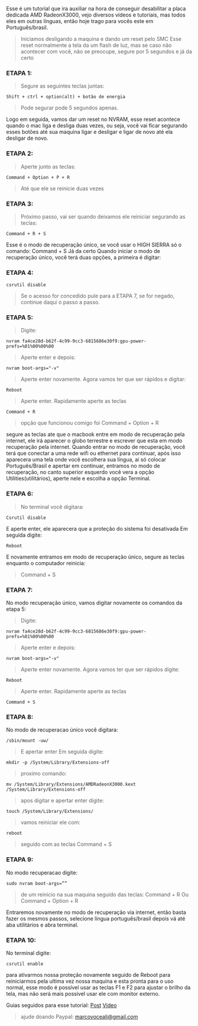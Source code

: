 
Esse é um tutorial que ira auxiliar na hora de conseguir desabilitar a placa dedicada AMD RadeonX3000, vejo diversos vídeos e tutoriais, mas todos eles em outras línguas, então hoje trago para vocês este em Português/brasil.

> Iniciamos desligando a maquina e dando um reset pelo SMC
Esse reset normalmente a tela da um flash de luz, mas se caso não acontecer com você, não se preocupe, segure por 5 segundos e já da certo

### ETAPA 1:
> Segure as seguintes teclas juntas:

```shell
Shift + ctrl + option(alt) + botão de energia
```
> Pode segurar pode 5 segundos apenas.

Logo em seguida, vamos dar um reset no NVRAM, esse reset acontece quando o mac liga e desliga duas vezes, ou seja, você vai ficar segurando esses botões até sua maquina ligar e desligar e ligar de novo até ela desligar de novo.

### ETAPA 2:
> Aperte junto as teclas:
```shell
Command + Option + P + R
```
> Até que ele se reinicie duas vezes

### ETAPA 3:
> Próximo passo, vai ser quando deixamos ele reiniciar segurando as teclas:
```shell
Command + R + S
```
Esse é o modo de recuperação único, se você usar o HIGH SIERRA só o comando: Command + S Já da certo
Quando iniciar o modo de recuperação único, você terá duas opções, a primeira é digitar:

### ETAPA 4:
```shell
csrutil disable
```
> Se o acesso for concedido pule para a ETAPA 7, se for negado, continue daqui o passo a passo.
### ETAPA 5:
> Digite:
```shell
nvram fa4ce28d-b62f-4c99-9cc3-6815686e30f9:gpu-power-prefs=%01%00%00%00 
```
> Aperte enter e depois:
```shell
nvram boot-args="-v" 
```
> Aperte enter novamente.
Agora vamos ter que ser rápidos e digitar:
```shell
Reboot 
```
> Aperte enter.
Rapidamente aperte as teclas
```shell
Command + R
```
> opção que funcionou comigo foi Command + Option + R

segure as teclas ate que o macbook entre em modo de recuperação pela internet, ele irá aparecer o globo terrestre e escrever que esta em modo recuperação pela internet.
Quando entrar no modo de recuperação, você terá que conectar a uma rede wifi ou ethernet para continuar, após isso aparecera uma tela onde você escolhera sua língua, ai só colocar Português/Brasil e apertar em continuar, entramos no modo de recuperação, no canto superior esquerdo você vera a opção Utilities(utilitários), aperte nele e escolha a opção Terminal.

### ETAPA 6:
> No terminal você digitara:
```shell
Csrutil disable 
```
E aperte enter, ele aparecera que a proteção do sistema foi desativada
Em seguida digite:
```shell
Reboot  
```
E novamente entramos em modo de recuperação único, segure as teclas enquanto o computador reinicia:
> Command + S

### ETAPA 7:
No modo recuperação único, vamos digitar novamente os comandos da etapa 5:
> Digite:
```shell
nvram fa4ce28d-b62f-4c99-9cc3-6815686e30f9:gpu-power-prefs=%01%00%00%00 
```
> Aperte enter e depois:
```shell
nvram boot-args="-v" 
```
> Aperte enter novamente.
Agora vamos ter que ser rápidos digite:
```shell
Reboot 
```
> Aperte enter.
Rapidamente aperte as teclas
```shell
Command + S
```
### ETAPA 8:
No modo de recuperacao único você digitara:
```shell
/sbin/mount -uw/ 
```
> E apertar enter
Em seguida digite:
```shell
mkdir -p /System/Library/Extensions-off 
```
> proximo comando:
```shell
mv /System/Library/Extensions/AMDRadeonX3000.kext  /System/Library/Extensions-off 
```
> apos digitar e apertar enter digite:
```shell
touch /System/Library/Extensions/ 
```
> vamos reiniciar ele com:
```shell
reboot 
```
> seguido com as teclas
> Command + S
### ETAPA 9:
No modo recuperacao digite:
```shell
sudo nvram boot-args=”” 
```
> de um reinicio na sua maquina seguido das teclas:
Command + R
> Ou Command + Option + R

Entraremos novamente no modo de recuperação via internet, então basta fazer os mesmos passos, selecione língua português/brasil depois vá até aba utilitários e abra terminal.
### ETAPA 10:
No terminal digite:
```shell
csrutil enable  
```
para ativarmos nossa proteção novamente
seguido de Reboot para reiniciarmos pela ultima vez nossa maquina e esta pronta para o uso normal, esse modo é possível usar as teclas F1 e F2 para ajustar o brilho da tela, mas não será mais possível usar ele com monitor externo.

Guias seguidos para esse tutorial:
[Post](https://gist.github.com/cdleon/d1eff7246a25193304284ecec40445b0)
[Video](https://www.youtube.com/watch?v=iLft4N54zvU)

> ajude doando Paypal: marcovoceali@gmail.com
